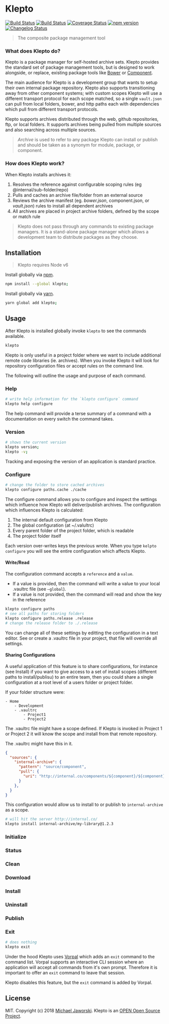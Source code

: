 # Klepto

[![Build Status](https://img.shields.io/badge/klepto-available-green.svg)](https://www.npmjs.com/package/klepto)
[![Build Status](https://travis-ci.org/mwjaworski/klepto.svg?branch=docs-and-testing)](https://travis-ci.org/mwjaworski/klepto)
[![Coverage Status](https://coveralls.io/repos/github/mwjaworski/klepto/badge.svg?branch=master)](https://coveralls.io/github/mwjaworski/klepto?branch=master)
[![npm version](https://badge.fury.io/js/klepto.svg)](https://badge.fury.io/js/klepto)
[![Changelog Status](https://changelogs.md/img/changelog-check-green.svg)](https://changelogs.md/github/mwjaworski/klepto/)

> The composite package management tool

### What does Klepto do?

Klepto is a package manager for self-hosted archive sets. Klepto provides the standard set of package management tools, but is designed to work alongside, or replace, existing package tools like [Bower](https://bower.io/) or [Component](https://github.com/componentjs/guide).

The main audience for Klepto is a development group that wants to setup their own internal package repository. Klepto also supports transitioning away from other component systems; with custom scopes Klepto will use a different transport protocol for each scope matched, so a single `vault.json` can pull from local folders, bower,  and http paths each with dependencies which pull from different transport protocols.

Klepto supports archives distributed through the web, github repositories, ftp, or local folders. It supports archives being pulled from multiple sources and also searching across multiple sources.

> _Archive_ is used to refer to any package Klepto can install or publish and should be taken as a synonym for module, package, or component.

### How does Klepto work?

When Klepto installs archives it:

1. Resolves the reference against configurable scoping rules (eg @internal/sub-folder/repo)
2. Pulls and caches an archive file/folder from an external source
3. Reviews the archive manifest (eg. _bower.json_, component.json, or _vault.json_) rules to install all dependent archives
4. All archives are placed in project archive folders, defined by the scope or match rule

> Klepto does not pass through any commands to existing package managers. It is a stand-alone package manager which allows a development team to distribute packages as they choose.

## Installation

> Klepto requires Node v6

Install globally via [npm](npmjs.org).

```bash
npm install --global klepto;
```

Install globally via [yarn](https://yarnpkg.com/).

```bash
yarn global add klepto;
```

## Usage

After Klepto is installed globally invoke `klepto` to see the commands available.

```bash
klepto
```

Klepto is only useful in a project folder where we want to include additional remote code libraries (ie. archives). When you invoke Klepto it will look for repository configuration files or accept rules on the command line. 

The following will outline the usage and purpose of each command.

### Help

```bash
# write help information for the `klepto configure` command
klepto help configure
```
The help command will provide a terse summary of a command with a documentation on every switch the command takes.

### Version

```bash
# shows the current version
klepto version;
klepto -v;
```

Tracking and exposing the version of an application is standard practice. 

### Configure

```bash
# change the folder to store cached archives
klepto configure paths.cache ./cache
```

The configure command allows you to configure and inspect the settings which influence how Klepto will deliver/publish archives. The configuration which influences Klepto is calculated:

1. The internal default configuration from Klepto
2. The global configuration (at ~/.valultrc)
3. Every parent folder of the project folder, which is readable
4. The project folder itself

Each version over-writes keys the previous wrote. When you type `kelpto configure` you will see the entire configuration which affects Klepto.

#### Write/Read

The configuration command accepts a `reference` and a `value`. 

- If a value is provided, then the command will write a value to your local .vaultrc file (see `—global`). 
- If a value is not provided, then the command will read and show the key in the reference

```bash
klepto configure paths
# see all paths for storing folders
klepto configure paths.release .release
# change the release folder to ./.release
```

You can change all of these settings by editting the configuration in a text editor. See or create a .vaultrc file in your project, that file will override all settings.

#### Sharing Configurations

A useful application of this feature is to share configurations, for instance (see Install) if you want to give access to a set of install scopes (different paths to install/publisu) to an entire team, then you could share a single configuration at a root level of a users folder or project folder. 

If your folder structure were:

```
- Home
	- Development
	- .vaultrc
		- Project1
		- Project2
```

The .vaultrc file might have a scope defined. If Klepto is invoked in Project 1 or Project 2 it will know the scope and install from that remote repository.

The .vaultrc might have this in it.

```json
{
  "sources": {
    "internal-archive": {
      "pattern": "source/component",
      "pull": {
        "uri": "http://internal.co/components/${component}/${component}--${version}.zip"
      }
    },
  }
}
```

This configuration would allow us to install to or publish to `internal-archive` as a scope.

```bash
# will hit the server http://internal.co/
klepto install internal-archive/my-library@1.2.3
```

### Initialize



### Status

### Clean

### Download

### Install

### Uninstall

### Publish

### Exit

```bash
# does nothing
klepto exit
```

Under the hood Klepto uses [Vorpal](http://vorpal.js.org/) which adds an `exit` command to the command list. Vorpal supports an interactive CLI session where an application will accept all commands from it's own prompt. Therefore it is important to offer an `exit` command to leave that session.

Klepto disables this feature, but the `exit` command is added by Vorpal.

## License

MIT. Copyright (c) 2018 [Michael Jaworski](https://github.com/mwjaworski).
Klepto is an [OPEN Open Source Project](http://openopensource.org/).
